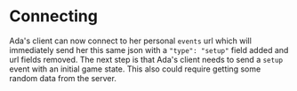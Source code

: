 # Connecting

Ada's client can now connect to her personal `events` url which will immediately
send her this same json with a `"type": "setup"` field added and url fields
removed. The next step is that Ada's client needs to send a `setup` event with
an initial game state. This also could require getting some random data from the
server.
